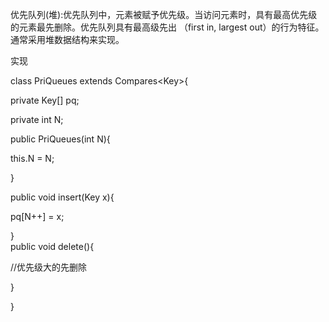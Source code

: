 优先队列\(堆\):优先队列中，元素被赋予优先级。当访问元素时，具有最高优先级的元素最先删除。优先队列具有最高级先出 （first in, largest out）的行为特征。通常采用堆数据结构来实现。

实现

class PriQueues extends Compares&lt;Key&gt;{

private Key\[\] pq;

private int N;

public PriQueues\(int N\){

this.N = N;

}

public void insert\(Key x\){

pq\[N++\] = x;

}  
public void delete\(\){

//优先级大的先删除

}

}


